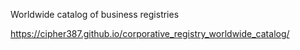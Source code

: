 Worldwide catalog of business registries

https://cipher387.github.io/corporative_registry_worldwide_catalog/
